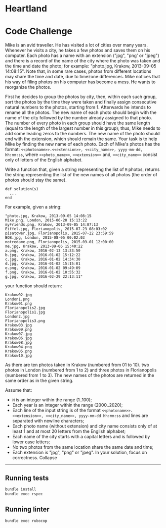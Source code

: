 # Heartland 

# Code Challenge

Mike is an avid traveller. He has visited a lot of cities over many years. Whenever he visits a city, he takes a few photos and saves them on his computer. Each photo has a name with an extension ("jpg", "png' or "jpeg") and there is a record of the name of the city where the photo was taken and the time and date the photo; for example: "photo.jpg, Krakow, 2013-09-05 14:08:15". Note that, in some rare cases, photos from different locations may share the time and date, due to timezone differences. Mike notices that his way of filing photos on his computer has become a mess. He wants to reorganize the photos.

First he decides to group the photos by city, then, within each such group, sort the photos by the time they were taken and finally assign consecutive natural numbers to the photos, starting from 1. Afterwards he intends to rename all the photos. The new name of each photo should begin with the name of the city followed by the number already assigned to that photo. The number of every photo in each group should have the same length (equal to the length of the largest number in this group); thus, Mike needs to add some leading zeros to the numbers. The new name of the photo should end with the extension, which should remain the same. Your task is to help Mike by finding the new name of each photo. Each of Mike's photos has the format: `<<photoname>>.<<extension>>, <<city_name>>, yyyy-mm-dd, hh:mm:ss`, where `<<photo_name>>`, `<<extension>>` and, `<<city_name>>` consist only of letters of the English alphabet.

Write a function that, given a string representing the list of `M` photos, returns the string representing the list of the new names of all photos (the order of photos should stay the same).

```#ruby
def solution(s)
  ...
end
```

For example, given a string:

```
"photo.jpg, Krakow, 2013-09-05 14:08:15
Mike.png, London, 2015-06-20 15:13:22
myFriends.png, Krakow, 2013-09-05 14:07:13
Eiffel.jpg, Florianopolis, 2015-07-23 08:03:02
pisatower.jpg, Florianopolis, 2015-07-22 23:59:59
BOB.jpg, London, 2015-08-05 00:02:03
notredame.png, Florianopolis, 2015-09-01 12:00:00
me.jpg, Krakow, 2013-09-06 15:40:22
a.png, Krakow, 2016-02-13 13:33:50
b.jpg, Krakow, 2016-01-02 15:12:22
c.jpg, Krakow, 2016-01-02 14:34:30
d.jpg, Krakow, 2016-01-02 15:15:01
e.png, Krakow, 2016-01-02 09:49:09
f.png, Krakow, 2016-01-02 10:55:32
g.jpg, Krakow, 2016-02-29 22:13:11"
```

your function should return:

```
Krakow02.jpg
London1.png
Krakow01.png
Florianopolis2.jpg
Florianopolis1.jpg
London2.jpg
Florianopolis3.png
Krakow03.jpg
Krakow09.png
Krakow07.jpg
Krakow06.jpg
Krakow08.jpg
Krakow04.png
Krakow05.png
Krakow10.jpg
```

As there are ten photos taken in Krakow (numbered from 01 to 10). two photos in London (numbered from 1 to 2) and three photos in Florianopolis (numbered from 1 to 3). The new names of the photos are returned in the same order as in the given string.

Assume that:
* `M` is an integer within the range (1..100);
* Each year is an integer within the range (2000..2020);
* Each line of the input string is of the format `<<photoname>>.<<extension>>, <<city_name>>, yyyy-mm-dd hh:mm:ss` and lines are separated with newline characters;
* Each photo name (without extension) and city name consists only of at least 1 and at most 20 letters from the English alphabet;
* Each name of the city starts with a capital letters and is followed by lower case letters;
* No two photos from the same location share the same date and time;
* Each extension is "jpg", "png" or "jpeg". In your solution, focus on correctness.
  Collapse

---

## Running tests
```bash
bundle install
bundle exec rspec
```

## Running linter
```bash
bundle exec rubocop
```